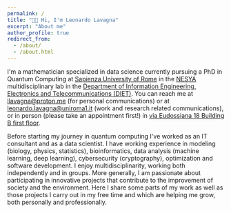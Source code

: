 ```yaml
---
permalink: /
title: "👋🏻 Hi, I'm Leonardo Lavagna"
excerpt: "About me"
author_profile: true
redirect_from: 
  - /about/
  - /about.html
---
```


I'm a mathematician specialized in data science currently pursuing a PhD in Quantum Computing at [Sapienza University of Rome](https://www.uniroma1.it/en/pagina-strutturale/home) in the [NESYA](https://sites.google.com/view/nesya?authuser=0) multidisciplinary lab in the [Department of Information Engineering, Electronics and Telecommunications (DIET)](https://web.uniroma1.it/dip_diet/en). You can reach me at [llavagna@proton.me](llavagna@proton.me) (for personal communications) or at [leonardo.lavagna@uniroma1.it](leonardo.lavagna@uniroma1.it) (work and research related communications), or in person (please take an appointment first!) in [via Eudossiana 18 Building B first floor](https://web.uniroma1.it/dip_diet/en/dipdiet/department/how-reach-us).


Before starting my journey in quantum computing I've worked as an IT consultant and as a data scientist. I have working experience in modeling (biology, physics, statistics), bioinformatics, data analysis (machine learning, deep learning), cybersecurity (cryptography), optimization and software development. I enjoy multidisciplinarity, working both independently and in groups. More generally, I am passionate about participating in innovative projects that contribute to the improvement of society and the environment. Here I share some parts of my work as well as those projects I carry out in my free time and which are helping me grow, both personally and professionally.
